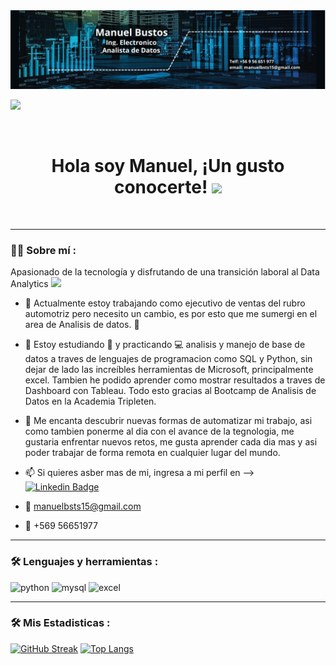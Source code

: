 <div id="header" align="center">
  <img decoding="async" src="https://github.com/manuelbsts15/manuelbsts15/blob/032ac424181aba44868a7d8cad300ec60aff4d9b/banner.png" width="800"/>
  </div>
  
[![](https://img.shields.io/badge/LinkedIn-0077B5?style=for-the-badge&logo=linkedin&logoColor=white)](https://www.linkedin.com/in/manuel-bustos-ingelect-datanalist/)
  <div id="badges" align="center">


  <img decoding="async" src="https://visitor-badge-reloaded.herokuapp.com/badge?page_id=manuelbsts15&color=00cf00" alt=""/>
<h1>
  Hola soy Manuel, ¡Un gusto conocerte!
  <img decoding="async" src="https://media.giphy.com/media/hvRJCLFzcasrR4ia7z/giphy.gif" width="30px"/>
</h1>
  
<a target="_blank" rel="noopener noreferrer nofollow" href="https://camo.githubusercontent.com/5c2e7b056861a536bd4a8605784721819986de8939322628da445de9a4db2094/68747470733a2f2f6b6f6d617265762e636f6d2f67687076632f3f757365726e616d653d4a6f72674361636572657326636f6c6f723d626c756576696f6c6574267374796c653d666c61742d737175617265"><img src="https://camo.githubusercontent.com/5c2e7b056861a536bd4a8605784721819986de8939322628da445de9a4db2094/68747470733a2f2f6b6f6d617265762e636f6d2f67687076632f3f757365726e616d653d4a6f72674361636572657326636f6c6f723d626c756576696f6c6574267374796c653d666c61742d737175617265" alt="" data-canonical-src="https://komarev.com/ghpvc/?username=manuelbsts15 s&amp;color=blueviolet&amp;style=flat-square" style="max-width: 100%;"></a>

---
 <div id="header" align="left">
   
### :man_technologist: Sobre mí :

Apasionado de la tecnología y disfrutando de una transición laboral al Data Analytics <img decoding="async" src="https://media.giphy.com/media/WUlplcMpOCEmTGBtBW/giphy.gif" width="30">

* :telescope: Actualmente estoy trabajando como ejecutivo de ventas del rubro automotriz pero necesito un cambio, es por esto que me sumergi en el area de Analisis de datos. :muscle:

* :seedling: Estoy estudiando :blue_book: y practicando :computer: analisis y manejo de base de datos a traves de lenguajes de programacion como SQL y Python, sin dejar de lado las increíbles herramientas de Microsoft, principalmente excel. Tambien he podido aprender como mostrar resultados a traves de Dashboard con Tableau. Todo esto gracias al Bootcamp de Analisis de Datos en la Academia Tripleten.

* :heartbeat: Me encanta descubrir nuevas formas de automatizar mi trabajo, asi como tambien ponerme al dia con el avance de la tegnologia, me gustaria enfrentar nuevos retos, me gusta aprender cada dia mas y asi poder trabajar de forma remota en cualquier lugar del mundo.

* :mailbox: Si quieres asber mas de mi, ingresa a mi perfil en --> [![Linkedin Badge](https://img.shields.io/badge/-Manuel-blue?style=flat&logo=Linkedin&logoColor=white)](https://www.linkedin.com/in/manuel-bustos-ingelect-datanalist/)

* 📧 <a href="mailto:manuelbsts15@gmail.com">manuelbsts15@gmail.com</a>

* 📱 +569 56651977 </p>

---

### :hammer_and_wrench: Lenguajes y herramientas :

<div id="header" align="left">
    <img decoding="async" src="https://img.shields.io/badge/Python-3776AB?style=for-the-badge&logo=python&logoColor=white" alt="python"/>
  </a>
    <img decoding="async" src="https://img.shields.io/badge/MySQL-6DB33F?style=for-the-badge&logo=mysql&logoColor=white" alt="mysql"/>
  </a>
 <img decoding="async" src="https://img.shields.io/badge/Microsoft_Excel-217346?style=for-the-badge&logo=microsoft-excel&logoColor=white" alt="excel"/>
  
  </a>
  
---

### :hammer_and_wrench: Mis Estadisticas :
</div>

[![GitHub Streak](http://github-readme-streak-stats.herokuapp.com?user=manuelbsts15&theme=dark&background=000000)](https://git.io/streak-stats)
[![Top Langs](https://github-readme-stats.vercel.app/api/top-langs/?username=manuelbsts15&layout=compact&theme=vision-friendly-dark)](https://github.com/anuraghazra/github-readme-stats)
  <!--
**manuelbsts15/manuelbsts15** is a ✨ _special_ ✨ repository because its `README.md` (this file) appears on your GitHub profile.

Here are some ideas to get you started:

- 🔭 I’m currently working on ...
- 🌱 I’m currently learning ...
- 👯 I’m looking to collaborate on ...
- 🤔 I’m looking for help with ...
- 💬 Ask me about ...
- 📫 How to reach me: ...
- 😄 Pronouns: ...
- ⚡ Fun fact: ...
-->
